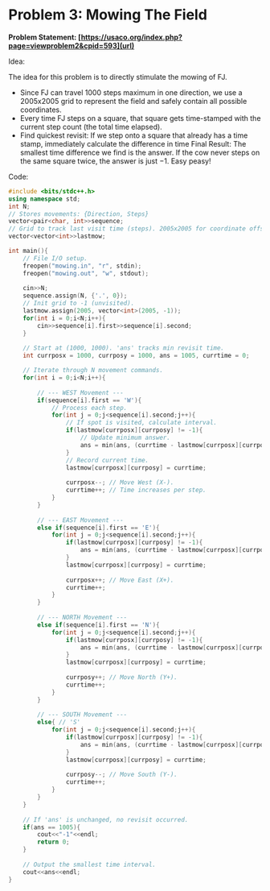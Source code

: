 # Problem 3: Mowing The Field

**Problem Statement: [https://usaco.org/index.php?page=viewproblem2&cpid=593](url)**

Idea:

The idea for this problem is to directly stimulate the mowing of FJ. 
- Since FJ can travel 1000 steps maximum in one direction, we use a 2005x2005 grid to represent the field and safely contain all possible coordinates.
- Every time FJ steps on a square, that square gets time-stamped with the current step count (the total time elapsed).
- Find quickest revisit: If we step onto a square that already has a time stamp, immediately calculate the difference in time
Final Result: The smallest time difference we find is the answer. If the cow never steps on the same square twice, the answer is just $-1$. Easy peasy!

Code:

```c++
#include <bits/stdc++.h>
using namespace std;
int N;
// Stores movements: {Direction, Steps}
vector<pair<char, int>>sequence;
// Grid to track last visit time (steps). 2005x2005 for coordinate offset.
vector<vector<int>>lastmow;

int main(){
    // File I/O setup.
    freopen("mowing.in", "r", stdin);
    freopen("mowing.out", "w", stdout);
    
    cin>>N;
    sequence.assign(N, {'.', 0});
    // Init grid to -1 (unvisited).
    lastmow.assign(2005, vector<int>(2005, -1));
    for(int i = 0;i<N;i++){
        cin>>sequence[i].first>>sequence[i].second;
    }
    
    // Start at (1000, 1000). 'ans' tracks min revisit time.
    int currposx = 1000, currposy = 1000, ans = 1005, currtime = 0;

    // Iterate through N movement commands.
    for(int i = 0;i<N;i++){
        
        // --- WEST Movement ---
        if(sequence[i].first == 'W'){
            // Process each step.
            for(int j = 0;j<sequence[i].second;j++){
                // If spot is visited, calculate interval.
                if(lastmow[currposx][currposy] != -1){
                    // Update minimum answer.
                    ans = min(ans, (currtime - lastmow[currposx][currposy]));
                }
                // Record current time.
                lastmow[currposx][currposy] = currtime;
                
                currposx--; // Move West (X-).
                currtime++; // Time increases per step.
            }
        }
        
        // --- EAST Movement ---
        else if(sequence[i].first == 'E'){
            for(int j = 0;j<sequence[i].second;j++){
                if(lastmow[currposx][currposy] != -1){
                    ans = min(ans, (currtime - lastmow[currposx][currposy]));
                }
                lastmow[currposx][currposy] = currtime;
                
                currposx++; // Move East (X+).
                currtime++;
            }
        }
        
        // --- NORTH Movement ---
        else if(sequence[i].first == 'N'){
            for(int j = 0;j<sequence[i].second;j++){
                if(lastmow[currposx][currposy] != -1){
                    ans = min(ans, (currtime - lastmow[currposx][currposy]));
                }
                lastmow[currposx][currposy] = currtime;
                
                currposy++; // Move North (Y+).
                currtime++;
            }
        }
        
        // --- SOUTH Movement ---
        else{ // 'S'
            for(int j = 0;j<sequence[i].second;j++){
                if(lastmow[currposx][currposy] != -1){
                    ans = min(ans, (currtime - lastmow[currposx][currposy]));
                }
                lastmow[currposx][currposy] = currtime;
                
                currposy--; // Move South (Y-).
                currtime++;
            }
        }
    }
    
    // If 'ans' is unchanged, no revisit occurred.
    if(ans == 1005){
        cout<<"-1"<<endl;
        return 0;
    }
    
    // Output the smallest time interval.
    cout<<ans<<endl;
}
